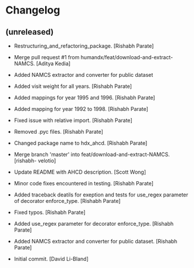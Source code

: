 Changelog
=========


(unreleased)
------------
- Restructuring_and_refactoring_package. [Rishabh Parate]
- Merge pull request #1 from humandx/feat/download-and-extract-NAMCS.
  [Aditya Kedia]

- Added NAMCS extractor and converter for public dataset
- Added visit weight for all years. [Rishabh Parate]
- Added mappings for year 1995 and 1996. [Rishabh Parate]
- Added mapping for year 1992 to 1998. [Rishabh Parate]
- Fixed issue with relative import. [Rishabh Parate]
- Removed .pyc files. [Rishabh Parate]
- Changed package name to hdx_ahcd. [Rishabh Parate]
- Merge branch 'master' into feat/download-and-extract-NAMCS. [rishabh-
  velotio]
- Update README with AHCD description. [Scott Wong]
- Minor code fixes encountered in testing. [Rishabh Parate]
- Added traceback deatils for exeption and tests for use_regex parameter
  of decorator enforce_type. [Rishabh Parate]
- Fixed typos. [Rishabh Parate]
- Added use_regex parameter for decorator enforce_type. [Rishabh Parate]
- Added NAMCS extractor and converter for public dataset. [Rishabh
  Parate]
- Initial commit. [David Li-Bland]
